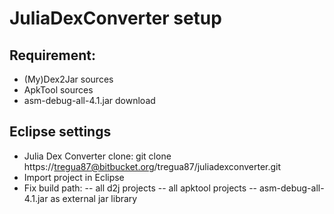 # JuliaDexConverter setup

## Requirement:

- (My)Dex2Jar sources
- ApkTool sources
- asm-debug-all-4.1.jar download

## Eclipse settings

- Julia Dex Converter clone: git clone https://tregua87@bitbucket.org/tregua87/juliadexconverter.git
- Import project in Eclipse
- Fix build path:
	-- all d2j projects
	-- all apktool projects
	-- asm-debug-all-4.1.jar as external jar library


